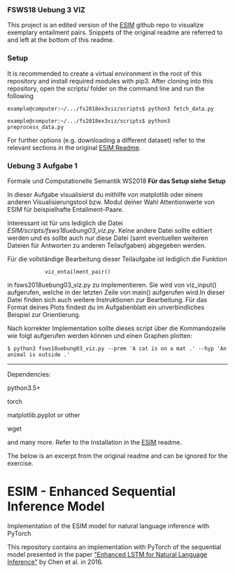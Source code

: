 ### FSWS18 Uebung 3 VIZ

This project is an edited version of the [ESIM](https://github.com/coetaur0/ESIM/) github repo to visualize exemplary entailment pairs.
Snippets of the original readme are referred to and left at the bottom of this readme.

### Setup
It is recommended to create a virtual environment in the root of this repository and install required modules with pip3.
After cloning into this repository, open the scripts/ folder on the command line and run the following
```
example@computer:~/.../fs2018ex3viz/scripts$ python3 fetch_data.py

example@computer:~/.../fs2018ex3viz/scripts$ python3 preprocess_data.py
```
For further options (e.g. downloading a different dataset) refer to the relevant sections in the original [ESIM Readme](https://github.com/coetaur0/ESIM/).



### Uebung 3 Aufgabe 1
Formale und Computationelle Semantik WS2018
**Für das Setup siehe Setup**

In dieser Aufgabe visualisierst du mithilfe von matplotlib oder einem anderen Visualisierungstool bzw. Modul deiner Wahl Attentionwerte von ESIM für beispielhafte Entailment-Paare.

Interessant ist für uns lediglich die Datei *ESIM/scripts/fsws18uebung03_viz.py*. Keine andere Datei sollte editiert werden
und es sollte auch nur diese Datei (samt eventuellen weiteren Dateien für Antworten zu anderen Teilaufgaben) abgegeben werden. 

Für die vollständige Bearbeitung dieser Teilaufgabe ist lediglich die Funktion
				
				viz_entailment_pair()
in fsws2018uebung03_viz.py zu implementieren. Sie wird von viz_input() aufgerufen, welche in der letzten Zeile von main() aufgerufen wird.In dieser Datei finden sich auch weitere Instruktionen zur Bearbeitung.
Für das Format deines Plots findest du im Aufgabenblatt ein unverbindliches Beispiel zur Orientierung.

Nach korrekter Implementation sollte dieses script über die Kommandozeile wie folgt aufgerufen werden können und einen Graphen plotten:
```
$ python3 fsws18uebung03_viz.py --prem 'A cat is on a mat .' --hyp 'An animal is outside .'
```
-------------
Dependencies:

python3.5+

torch

matplotlib.pyplot or other

wget

and many more. Refer to the Installation in the [ESIM](https://github.com/coetaur0/ESIM/) readme.

The below is an excerpt from the original readme and can be ignored for the exercise.

# ESIM - Enhanced Sequential Inference Model
Implementation of the ESIM model for natural language inference with PyTorch

This repository contains an implementation with PyTorch of the sequential model presented in the paper 
["Enhanced LSTM for Natural Language Inference"](https://arxiv.org/pdf/1609.06038.pdf) by Chen et al. in 2016.
